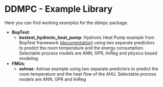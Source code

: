 # DDMPC - Example Library
Here you can find working examples for the ddmpc package.

- **BopTest**:
  - **bestest_hydronic_heat_pump**: Hydronic Heat Pump example from BopTest framework ([documentation](https://ibpsa.github.io/project1-boptest/testcases/ibpsa/testcases_ibpsa_bestest_hydronic_heat_pump/)) using two separate predictors to predict the room temperature and the energy consumption. Selectable process models are ANN, GPR, linReg and physics based modeling.
- **FMUs**:
  - **ashrae**: Ashrae example using two separate predictors to predict the room temperature and the heat flow of the AHU. Selectable process models are ANN, GPR and linReg